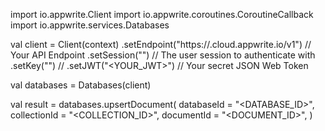 import io.appwrite.Client
import io.appwrite.coroutines.CoroutineCallback
import io.appwrite.services.Databases

val client = Client(context)
    .setEndpoint("https://<REGION>.cloud.appwrite.io/v1") // Your API Endpoint
    .setSession("") // The user session to authenticate with
    .setKey("") // 
    .setJWT("<YOUR_JWT>") // Your secret JSON Web Token

val databases = Databases(client)

val result = databases.upsertDocument(
    databaseId = "<DATABASE_ID>", 
    collectionId = "<COLLECTION_ID>", 
    documentId = "<DOCUMENT_ID>", 
)